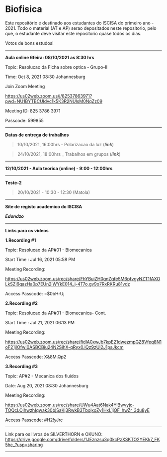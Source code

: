 # Biofisica

Este repositório é destinado aos estudantes do ISCISA do primeiro ano - 2021. Todo o material (AT e AP) serao depositados neste repositorio, pelo que, o estudante deve visitar este repositorio quase todos os dias. 

Votos de bons estudos!

-------------------------------------------------------------------------------------------------------------------------------

**Aula online 6feira: 08/10/2021  as 8:30 hrs**

Topic: Resolucao da Ficha sobre optica - Grupo-II

Time: Oct 8, 2021 08:30 Johannesburg

Join Zoom Meeting

https://us02web.zoom.us/j/82537863971?pwd=NU1BYTBCUldvc1k5K3R2NUlsM0NqZz09

Meeting ID: 825 3786 3971

Passcode: 599855

--------------------------------------------------------------------------------------------------------------------------------

**Datas de entrega de trabalhos**

> 10/10/2021, 16:00hrs - Polarizacao da luz (***link***)

> 24/10/2021, 18:00hrs  _ Trabalhos em grupos (***link***)

---------------------------------------------------------------------------------------------------------------------------

**12/10/2021 - Aula teorica (online) - 9:00 - 12:00hrs**

-----------------------------------------------------------------------------

**Teste-2**

> 20/10/2021 - 10:30 - 12:30 (Matola)

















-------------------------------------------------------
**Site de registo academico do ISCISA**

***Edondzo***




-------------------------------------------------------------------------------------------------------------------

**Links para os videos**

**1.Recording #1**

Topic: Resolucao da AP#01 - Biomecanica

Start Time : Jul 16, 2021 05:58 PM

Meeting Recording:

https://us02web.zoom.us/rec/share/FhYBuiZH0qnZqfe5M6pfvgyNZT1fAXOLkSZi6qazHa0p7EUn2lWYkE014_j-4T7o.gv9o7RxRKRu81vdz

Access Passcode: =$0bHrUj

**2.Recording #2**

Topic: Resolucao da AP#01 - Biomecanica- Cont.

Start Time : Jul 21, 2021 06:13 PM

Meeting Recording:

https://us02web.zoom.us/rec/share/fidIA0xwJb7kpE21dwezmpGZ8Vfeq8N1oF21jlOfwI0ASBCBiu24N2SihX-qRyx0.iQz9zUl2J1psJkcm

Access Passcode: X&8M.Qp2

**3.Recording #3**

Topic: AP#2 - Mecanica dos fluidos

Date: Aug 20, 2021 08:30 Johannesburg

Meeting Recording:

https://us02web.zoom.us/rec/share/UWu4Aat6Nak4YlBwvyjc-TOQcLOihwzhIqwak30bjSaKj3RwkB3TbojxoZy1HxI.1jQF_hwZr_3du8yE

Access Passcode: #H2!yJrc

















----------------------------------------------------------------------------------------------------------------------------------

Link para os livros de SILVERTHORN e OKUNO: https://drive.google.com/drive/folders/1JEznzsu3q0kcPzXSKTO2YEKk7_FK5hc_?usp=sharing

------------------------------------------------------------------------------------------------------------------------------------
